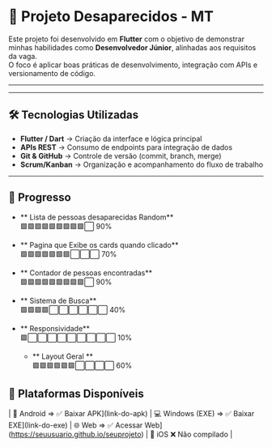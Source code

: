 # 📱 Projeto Desaparecidos - MT

Este projeto foi desenvolvido em **Flutter** com o objetivo de demonstrar minhas habilidades como **Desenvolvedor Júnior**, alinhadas aos requisitos da vaga.  
O foco é aplicar boas práticas de desenvolvimento, integração com APIs e  versionamento de código.

---



---

## 🛠️ Tecnologias Utilizadas
- **Flutter / Dart** → Criação da interface e lógica principal  
- **APIs REST** → Consumo de endpoints para integração de dados  
- **Git & GitHub** → Controle de versão (commit, branch, merge)  
- **Scrum/Kanban** → Organização e acompanhamento do fluxo de trabalho  

---

## 📌 Progresso

- ** Lista de pessoas desaparecidas Random**  
     🟩🟩🟩🟩🟩🟩🟩🟩🟩⬜ 90%
  
- ** Pagina que Exibe os cards quando clicado**  
     🟩🟩🟩🟩🟩🟩🟩⬜⬜⬜ 70%
  
- ** Contador de pessoas encontradas**  
     🟩🟩🟩🟩🟩🟩🟩🟩🟩⬜ 90%
  
- ** Sistema de Busca**  
     🟩🟩🟩🟩⬜⬜⬜⬜⬜⬜ 40%
  
- ** Responsividade**  
     🟩⬜⬜⬜⬜⬜⬜⬜⬜⬜ 10%
  
  - ** Layout Geral **  
     🟩🟩🟩🟩🟩🟩⬜⬜⬜⬜ 60%
  

  
## 📱 Plataformas Disponíveis

| 📱 Android => ✅ Baixar APK](link-do-apk) |   💻 Windows (EXE) =>  ✅ Baixar EXE](link-do-exe) | 🌐 Web  => ✅ Acessar Web](https://seuusuario.github.io/seuprojeto) | 🍎 iOS ❌ Não compilado |

